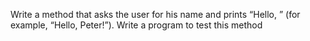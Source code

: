 Write a method that asks the user for his name and prints “Hello, <name>” (for example, “Hello, Peter!”). Write a program to test this method
